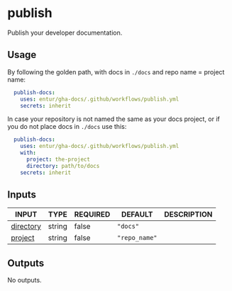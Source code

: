 # publish

Publish your developer documentation.

## Usage

By following the golden path, with docs in `./docs` and repo name = project name:

```yaml
  publish-docs:
    uses: entur/gha-docs/.github/workflows/publish.yml
    secrets: inherit
```

In case your repository is not named the same as your docs project, or if you do not place docs in `./docs` use this: 

```yaml
  publish-docs:
    uses: entur/gha-docs/.github/workflows/publish.yml
    with:
      project: the-project
      directory: path/to/docs
    secrets: inherit
```

## Inputs

<!-- AUTO-DOC-INPUT:START - Do not remove or modify this section -->

|                            INPUT                            |  TYPE  | REQUIRED |    DEFAULT    | DESCRIPTION |
|-------------------------------------------------------------|--------|----------|---------------|-------------|
| <a name="input_directory"></a>[directory](#input_directory) | string |  false   |   `"docs"`    |             |
|    <a name="input_project"></a>[project](#input_project)    | string |  false   | `"repo_name"` |             |

<!-- AUTO-DOC-INPUT:END -->

## Outputs

<!-- AUTO-DOC-OUTPUT:START - Do not remove or modify this section -->
No outputs.
<!-- AUTO-DOC-OUTPUT:END -->
